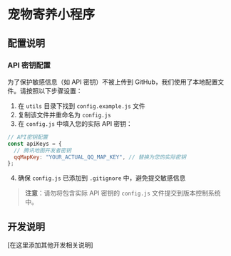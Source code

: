 # 宠物寄养小程序

## 配置说明

### API 密钥配置

为了保护敏感信息（如 API 密钥）不被上传到 GitHub，我们使用了本地配置文件。请按照以下步骤设置：

1. 在 `utils` 目录下找到 `config.example.js` 文件
2. 复制该文件并重命名为 `config.js`
3. 在 `config.js` 中填入您的实际 API 密钥：

```javascript
// API密钥配置
const apiKeys = {
  // 腾讯地图开发者密钥
  qqMapKey: "YOUR_ACTUAL_QQ_MAP_KEY", // 替换为您的实际密钥
};
```

4. 确保 `config.js` 已添加到 `.gitignore` 中，避免提交敏感信息

> **注意**：请勿将包含实际 API 密钥的 `config.js` 文件提交到版本控制系统中。

## 开发说明

[在这里添加其他开发相关说明]
